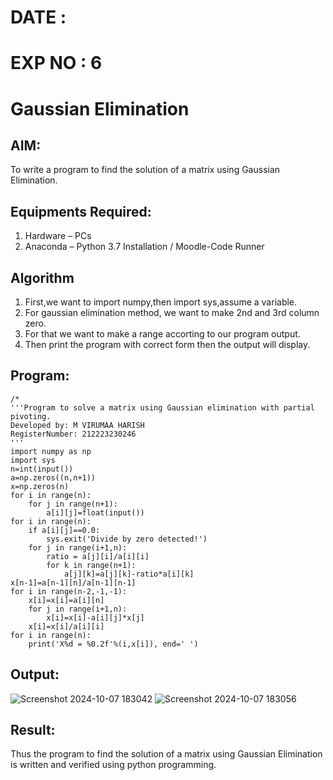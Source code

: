 # DATE :
# EXP NO : 6
# Gaussian Elimination
## AIM:
To write a program to find the solution of a matrix using Gaussian Elimination.

## Equipments Required:
1. Hardware – PCs
2. Anaconda – Python 3.7 Installation / Moodle-Code Runner

## Algorithm
1. First,we want to import numpy,then import sys,assume a variable.
2. For gaussian elimination method, we want to make 2nd and 3rd column zero.
3. For that we want to make a range accorting to our program output.
4. Then print the program with correct form then the output will display.

## Program:
```
/*
'''Program to solve a matrix using Gaussian elimination with partial pivoting.
Developed by: M VIRUMAA HARISH
RegisterNumber: 212223230246
'''
import numpy as np
import sys
n=int(input())
a=np.zeros((n,n+1))
x=np.zeros(n)
for i in range(n):
    for j in range(n+1):
        a[i][j]=float(input())
for i in range(n):
    if a[i][j]==0.0:
        sys.exit('Divide by zero detected!')
    for j in range(i+1,n):
        ratio = a[j][i]/a[i][i]
        for k in range(n+1):
            a[j][k]=a[j][k]-ratio*a[i][k]
x[n-1]=a[n-1][n]/a[n-1][n-1]
for i in range(n-2,-1,-1):
    x[i]=x[i]=a[i][n]
    for j in range(i+1,n):
        x[i]=x[i]-a[i][j]*x[j]
    x[i]=x[i]/a[i][i]
for i in range(n):
    print('X%d = %0.2f'%(i,x[i]), end=' ')
```

## Output:

![Screenshot 2024-10-07 183042](https://github.com/user-attachments/assets/f0849697-9f2c-4f97-a3e4-e030a74e3e8e)
![Screenshot 2024-10-07 183056](https://github.com/user-attachments/assets/0895b673-fcb6-497b-a78b-53eef523614e)



## Result:
Thus the program to find the solution of a matrix using Gaussian Elimination is written and verified using python programming.

